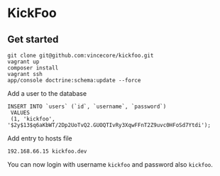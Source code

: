 # KickFoo

## Get started

```
git clone git@github.com:vincecore/kickfoo.git
vagrant up
composer install
vagrant ssh
app/console doctrine:schema:update --force
```

Add a user to the database

```
INSERT INTO `users` (`id`, `username`, `password`)
 VALUES
 (1, 'kickfoo', '$2y$13$q6aKbWT/2Dp2UoTvQ2.GUOQTIvRy3XqwFFnT2Z9uvc0HFoSd7Ytdi');
```

Add entry to hosts file

```
192.168.66.15 kickfoo.dev
```

You can now login with username `kickfoo` and password also `kickfoo`.
